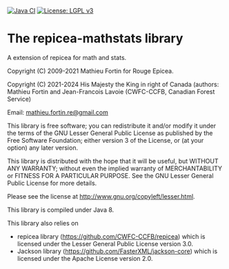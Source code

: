 <!-- badges: start -->
[![Java CI](https://github.com/CWFC-CCFB/repicea-mathstats/actions/workflows/gradle.yml/badge.svg)](https://github.com/CWFC-CCFB/repicea-mathstats/actions/workflows/gradle.yml)
[![License: LGPL v3](https://img.shields.io/badge/License-LGPL_v3-blue.svg)](https://www.gnu.org/licenses/lgpl-3.0)
<!-- badges: end -->

The repicea-mathstats library
==============================

A extension of repicea for math and stats.

Copyright (C) 2009-2021 Mathieu Fortin for Rouge Epicea.

Copyright (C) 2021-2024 His Majesty the King in right of Canada (authors: Mathieu Fortin and Jean-Francois Lavoie (CWFC-CCFB, Canadian Forest Service)

Email: mathieu.fortin.re@gmail.com

This library is free software; you can redistribute it and/or
modify it under the terms of the GNU Lesser General Public
License as published by the Free Software Foundation; either
version 3 of the License, or (at your option) any later version.

This library is distributed with the hope that it will be useful,
but WITHOUT ANY WARRANTY; without even the implied
warranty of MERCHANTABILITY or FITNESS FOR A
PARTICULAR PURPOSE. See the GNU Lesser General Public
License for more details.

Please see the license at http://www.gnu.org/copyleft/lesser.html.

This library is compiled under Java 8.  

This library also relies on 
- repicea library (https://github.com/CWFC-CCFB/repicea) which is licensed under the Lesser General Public License version 3.0.  
- Jackson library (https://github.com/FasterXML/jackson-core) which is licensed under the Apache License version 2.0.

